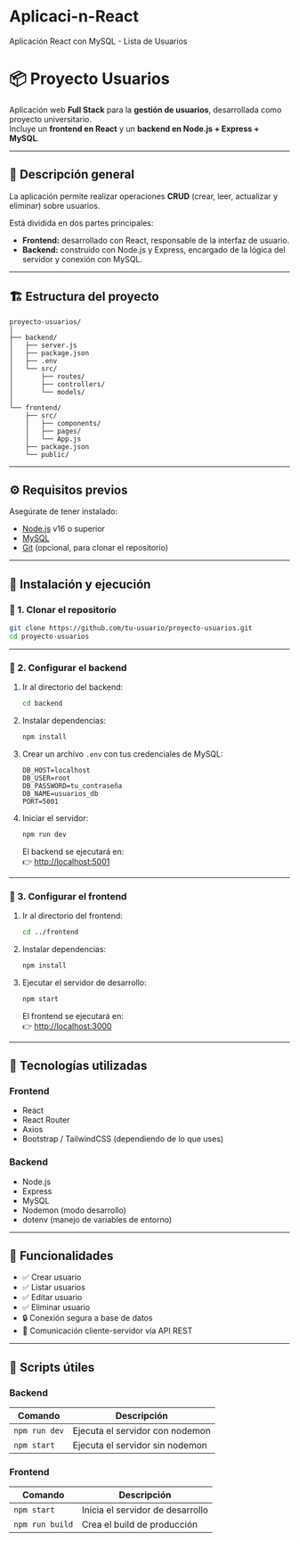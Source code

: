 # Aplicaci-n-React
Aplicación React con MySQL - Lista de Usuarios
# 📦 Proyecto Usuarios

Aplicación web **Full Stack** para la **gestión de usuarios**, desarrollada como proyecto universitario.  
Incluye un **frontend en React** y un **backend en Node.js + Express + MySQL**.

---

## 🧠 Descripción general

La aplicación permite realizar operaciones **CRUD** (crear, leer, actualizar y eliminar) sobre usuarios.

Está dividida en dos partes principales:

- **Frontend:** desarrollado con React, responsable de la interfaz de usuario.  
- **Backend:** construido con Node.js y Express, encargado de la lógica del servidor y conexión con MySQL.

---

## 🏗️ Estructura del proyecto

```
proyecto-usuarios/
│
├── backend/
│   ├── server.js
│   ├── package.json
│   ├── .env
│   └── src/
│       ├── routes/
│       ├── controllers/
│       └── models/
│
└── frontend/
    ├── src/
    │   ├── components/
    │   ├── pages/
    │   └── App.js
    ├── package.json
    └── public/
```

---

## ⚙️ Requisitos previos

Asegúrate de tener instalado:

- [Node.js](https://nodejs.org/) v16 o superior  
- [MySQL](https://www.mysql.com/)  
- [Git](https://git-scm.com/) (opcional, para clonar el repositorio)

---

## 🚀 Instalación y ejecución

### 🔹 1. Clonar el repositorio

```bash
git clone https://github.com/tu-usuario/proyecto-usuarios.git
cd proyecto-usuarios
```

---

### 🔹 2. Configurar el backend

1. Ir al directorio del backend:
   ```bash
   cd backend
   ```

2. Instalar dependencias:
   ```bash
   npm install
   ```

3. Crear un archivo `.env` con tus credenciales de MySQL:
   ```env
   DB_HOST=localhost
   DB_USER=root
   DB_PASSWORD=tu_contraseña
   DB_NAME=usuarios_db
   PORT=5001
   ```

4. Iniciar el servidor:
   ```bash
   npm run dev
   ```

   El backend se ejecutará en:  
   👉 [http://localhost:5001](http://localhost:5001)

---

### 🔹 3. Configurar el frontend

1. Ir al directorio del frontend:
   ```bash
   cd ../frontend
   ```

2. Instalar dependencias:
   ```bash
   npm install
   ```

3. Ejecutar el servidor de desarrollo:
   ```bash
   npm start
   ```

   El frontend se ejecutará en:  
   👉 [http://localhost:3000](http://localhost:3000)

---

## 🧩 Tecnologías utilizadas

### **Frontend**
- React  
- React Router  
- Axios  
- Bootstrap / TailwindCSS (dependiendo de lo que uses)

### **Backend**
- Node.js  
- Express  
- MySQL  
- Nodemon (modo desarrollo)  
- dotenv (manejo de variables de entorno)

---

## 🧠 Funcionalidades

- ✅ Crear usuario  
- ✅ Listar usuarios  
- ✅ Editar usuario  
- ✅ Eliminar usuario  
- 🔒 Conexión segura a base de datos  
- 🔄 Comunicación cliente-servidor vía API REST

---

## 🧪 Scripts útiles

### Backend
| Comando | Descripción |
|----------|-------------|
| `npm run dev` | Ejecuta el servidor con nodemon |
| `npm start` | Ejecuta el servidor sin nodemon |

### Frontend
| Comando | Descripción |
|----------|-------------|
| `npm start` | Inicia el servidor de desarrollo |
| `npm run build` | Crea el build de producción |


